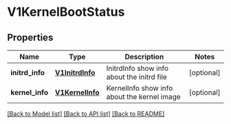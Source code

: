 # V1KernelBootStatus

## Properties
Name | Type | Description | Notes
------------ | ------------- | ------------- | -------------
**initrd_info** | [**V1InitrdInfo**](V1InitrdInfo.md) | InitrdInfo show info about the initrd file | [optional] 
**kernel_info** | [**V1KernelInfo**](V1KernelInfo.md) | KernelInfo show info about the kernel image | [optional] 

[[Back to Model list]](../README.md#documentation-for-models) [[Back to API list]](../README.md#documentation-for-api-endpoints) [[Back to README]](../README.md)


